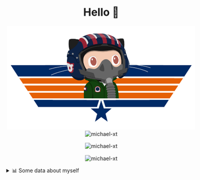<h1 align="center">Hello 👋</h1>


<p align="center"><img src="https://raw.githubusercontent.com/Michael-xT/Michael-xT/main/.github/topguntocat.png" width=500>
 <br>
<img src="https://komarev.com/ghpvc/?username=michael-xt&style=for-the-badge" alt="michael-xt" /> 
</p>

<p align="center"><img align="center" src="https://github-readme-stats.vercel.app/api/top-langs/?username=michael-xt&layout=compact&theme=dark&show_icons=true" alt="michael-xt" /></p>
<p align="center"><img align="center" src="https://github-readme-stats.vercel.app/api?username=michael-xt&show_icons=true&theme=dark&show_icons=true" alt="michael-xt" /></p>

<details align="left"><summary>📊 Some data about myself</summary>
<p>

<!--START_SECTION:waka-->
![Code Time](http://img.shields.io/badge/Code%20Time-535%20hrs%2042%20mins-blue)

**🐱 My GitHub Data** 

> 🏆 50 Contributions in the Year 2022
 > 
> 📦 16.6 MB Used in GitHub's Storage 
 > 
> 🚫 Not Opted to Hire
 > 
> 📜 9 Public Repositories 
 > 
> 🔑 26 Private Repositories  
 > 
**I'm an Early 🐤** 

```text
🌞 Morning    9 commits      ███░░░░░░░░░░░░░░░░░░░░░░   14.06% 
🌆 Daytime    23 commits     █████████░░░░░░░░░░░░░░░░   35.94% 
🌃 Evening    32 commits     ████████████░░░░░░░░░░░░░   50.0% 
🌙 Night      0 commits      ░░░░░░░░░░░░░░░░░░░░░░░░░   0.0%

```
📅 **I'm Most Productive on Thursday** 

```text
Monday       11 commits     ████░░░░░░░░░░░░░░░░░░░░░   17.19% 
Tuesday      6 commits      ██░░░░░░░░░░░░░░░░░░░░░░░   9.38% 
Wednesday    14 commits     █████░░░░░░░░░░░░░░░░░░░░   21.88% 
Thursday     20 commits     ███████░░░░░░░░░░░░░░░░░░   31.25% 
Friday       2 commits      ░░░░░░░░░░░░░░░░░░░░░░░░░   3.12% 
Saturday     10 commits     ████░░░░░░░░░░░░░░░░░░░░░   15.62% 
Sunday       1 commits      ░░░░░░░░░░░░░░░░░░░░░░░░░   1.56%

```


📊 **This Week I Spent My Time On** 

```text
🔥 Editors: 
WebStorm                 10 hrs 46 mins      █████████████████████████   100.0%

💻 Operating System: 
Windows                  10 hrs 46 mins      █████████████████████████   100.0%

```

**I Mostly Code in JavaScript** 

```text
JavaScript               10 repos            ███████░░░░░░░░░░░░░░░░░░   29.41% 
Java                     9 repos             ██████░░░░░░░░░░░░░░░░░░░   26.47% 
Vue                      3 repos             ██░░░░░░░░░░░░░░░░░░░░░░░   8.82% 
C#                       3 repos             ██░░░░░░░░░░░░░░░░░░░░░░░   8.82% 
HTML                     2 repos             █░░░░░░░░░░░░░░░░░░░░░░░░   5.88%

```


**Timeline**

![Chart not found](https://raw.githubusercontent.com/Michael-xT/Michael-xT/main/charts/bar_graph.png) 


 Last Updated on 01/09/2022 00:40:41 UTC
<!--END_SECTION:waka-->
</p>
